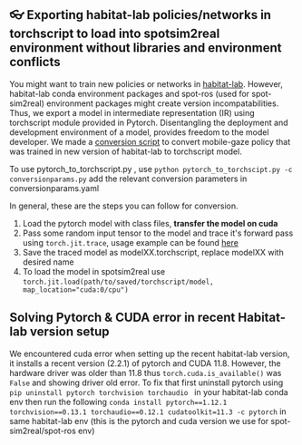 ## :eyeglasses: Exporting habitat-lab policies/networks in torchscript to load into spotsim2real environment without libraries and environment conflicts 
You might want to train new policies or networks in [habitat-lab](https://github.com/facebookresearch/habitat-lab). However, habitat-lab conda environment packages and spot-ros (used for spot-sim2real) environment packages might create version incompatabilities.
Thus, we export a model in intermediate representation (IR) using torchscript module provided in Pytorch. Disentangling the deployment and development environment of a model, provides freedom to the model developer. We made a [conversion script](https://github.com/facebookresearch/spot-sim2real/blob/d200deef1ca3f4608cb3f84b43672bda63a3ce0b/spot_rl_experiments/utils/hab3_policy_conversion.py) to convert mobile-gaze policy that was trained in new version of habitat-lab to torchscript model.

To use pytorch_to_torchscript.py , use ``` python pytorch_to_torchscipt.py -c conversionparams.py ``` add the relevant conversion parameters in conversionparams.yaml

In general, these are the steps you can follow for conversion.

1. Load the pytorch model with class files, <b>transfer the model on cuda</b>
2. Pass some random input tensor to the model and trace it's forward pass using ```torch.jit.trace```, usage example can be found [here](https://pytorch.org/tutorials/beginner/Intro_to_TorchScript_tutorial.html)
3. Save the traced model as modelXX.torchscript, replace modelXX with desired name
4. To load the model in spotsim2real use ```torch.jit.load(path/to/saved/torchscript/model, map_location="cuda:0/cpu")```

## Solving Pytorch & CUDA error in recent Habitat-lab version setup
We encountered cuda error when setting up the recent habitat-lab version, it installs a recent version (2.2.1) of pytorch and CUDA 11.8. However, the hardware driver was older than 11.8 thus ```torch.cuda.is_available()``` was ```False``` and showing driver old error. 
To fix that first uninstall pytorch using ```pip uninstall pytorch torchvision torchaudio ``` in your habitat-lab conda env then run the following ```conda install pytorch==1.12.1 torchvision==0.13.1 torchaudio==0.12.1 cudatoolkit=11.3 -c pytorch``` in same habitat-lab env (this is the pytorch and cuda version we use for spot-sim2real/spot-ros env)